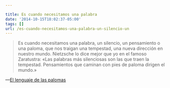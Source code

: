 ```yaml
---

title: Es cuando necesitamos una palabra
date: '2014-10-15T18:02:37-05:00'
tags: []
url: /es-cuando-necesitamos-una-palabra-un-silencio-un
---
```

<blockquote>Es cuando necesitamos una palabra, un silencio, un pensamiento o una paloma, que nos traigan una tempestad, una nueva dirección en nuestro mundo. Nietzsche lo dice mejor que yo en el famoso Zaratustra: «Las pa­labras más silenciosas son las que traen la tempestad. Pensa­mientos que caminan con pies de paloma dirigen el mundo.»</blockquote>&#8212;<a href="http://www.adolforamirez.com/el-lenguaje-de-las-palomas/##Es+cuando+necesitamos+una+palabra%2C+un+silencio%2C+un+pensamiento+o+una+paloma%2C+que+nos+traigan+una+tempestad%2C+una+nueva+direcci%C3%B3n+en+nuestro+mundo.+Nietzsche+lo+dice+mejor+que+yo+en+el+famoso+Zaratustra%3A+%C2%ABLas+pa%C2%ADlabras+m%C3%A1s+silenciosas+son+las+que+traen+la+tempestad.+Pensa%C2%ADmientos+que+caminan+con+pies+de+paloma+dirigen+el+mundo.%C2%BB" target="_blank">El lenguaje de las palomas</a>

